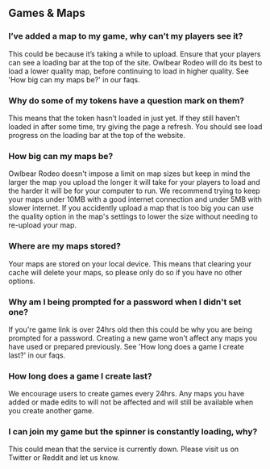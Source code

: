 ## Games & Maps

### I’ve added a map to my game, why can’t my players see it? 

This could be because it’s taking a while to upload. Ensure that your players can see a loading bar at the top of the site. Owlbear Rodeo will do its best to load a lower quality map, before continuing to load in higher quality. See 'How big can my maps be?' in our faqs.

### Why do some of my tokens have a question mark on them?

This means that the token hasn’t loaded in just yet. If they still haven’t loaded in after some time, try giving the page a refresh. You should see load progress on the loading bar at the top of the website. 

### How big can my maps be?

Owlbear Rodeo doesn't impose a limit on map sizes but keep in mind the larger the map you upload the longer it will take for your players to load and the harder it will be for your computer to run. We recommend trying to keep your maps under 10MB with a good internet connection and under 5MB with slower internet. If you accidently upload a map that is too big you can use the quality option in the map's settings to lower the size without needing to re-upload your map.

### Where are my maps stored?

Your maps are stored on your local device. This means that clearing your cache will delete your maps, so please only do so if you have no other options. 

### Why am I being prompted for a password when I didn't set one?

If you're game link is over 24hrs old then this could be why you are being prompted for a password. Creating a new game won't affect any maps you have used or prepared previously. See 'How long does a game I create last?' in our faqs.

### How long does a game I create last?

We encourage users to create games every 24hrs. Any maps you have added or made edits to will not be affected and will still be available when you create another game.

### I can join my game but the spinner is constantly loading, why?

This could mean that the service is currently down. Please visit us on Twitter or Reddit and let us know. 